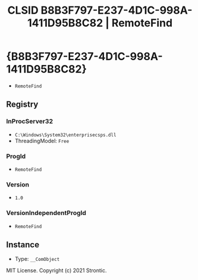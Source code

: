 ﻿---
title: "CLSID B8B3F797-E237-4D1C-998A-1411D95B8C82 | RemoteFind"
excerpt: What is COM-Object CLSID B8B3F797-E237-4D1C-998A-1411D95B8C82?
---

# {B8B3F797-E237-4D1C-998A-1411D95B8C82}

* `RemoteFind`

## Registry


### InProcServer32

* `C:\Windows\System32\enterprisecsps.dll`
* ThreadingModel: `Free`

### ProgId

* `RemoteFind`

### Version

* `1.0`

### VersionIndependentProgId

* `RemoteFind`

## Instance

* Type: `__ComObject`

MIT License. Copyright (c) 2021 Strontic.


